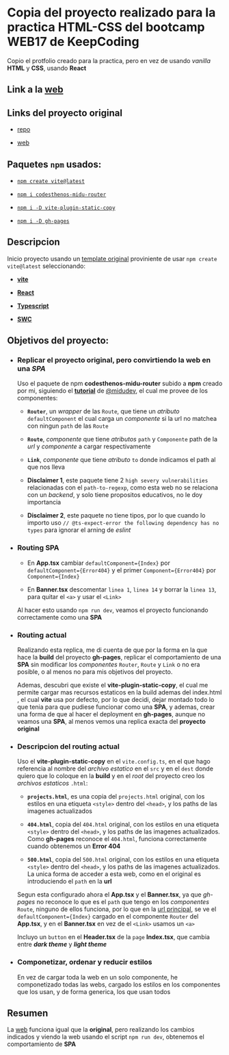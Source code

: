 # Copia del proyecto realizado para la practica HTML-CSS del bootcamp WEB17 de KeepCoding

Copio el protfolio creado para la practica, pero en vez de usando _vanilla_ **HTML** y **CSS**, usando **React**

## Link a la [web](https://codesthenos.github.io/practica-2-usando-react/)

## Links del proyecto original

- [repo](https://github.com/codesthenos/KC-WEB17-HTML-CSS-codesthenos)

- [web](https://codesthenos.github.io/KC-WEB17-HTML-CSS-codesthenos/)

## Paquetes `npm` usados:

- [`npm create vite@latest`](https://www.npmjs.com/package/create-vite)

- [`npm i codesthenos-midu-router`](https://www.npmjs.com/package/codesthenos-07-midu-router)
- [`npm i -D vite-plugin-static-copy`](https://www.npmjs.com/package/vite-plugin-static-copy)
- [`npm i -D gh-pages`](https://www.npmjs.com/package/gh-pages)

## Descripcion

Inicio proyecto usando un [template original](https://github.com/codesthenos/codesthenos-vite-react-typescript-eslint-custom) proviniente de usar `npm create vite@latest` seleccionando:

- [**vite**](https://vite.dev/)

- [**React**](https://es.react.dev/)
- [**Typescript**](https://www.typescriptlang.org/)
- [**SWC**](https://vite.dev/plugins/#vitejs-plugin-react-swc)

## Objetivos del proyecto:

- ### Replicar el proyecto original, pero convirtiendo la web en una _SPA_

  Uso el paquete de npm **codesthenos-midu-router** subido a **npm** creado por mi, siguiendo el [**tutorial**](https://www.youtube.com/watch?v=K2NcGYajvY4&t=1s) de [@midudev](https://github.com/midudev), el cual me provee de los componentes:

  - **`Router`**, un _wrapper_ de las `Route`, que tiene un _atributo_ `defaultComponent` el cual carga un _componente_ si la url no matchea con ningun `path` de las `Route`

  - **`Route`**, _componente_ que tiene _atributos_ `path` y `Componente` path de la _url_ y _componente_ a cargar respectivamente
  - **`Link`**, _componente_ que tiene _atributo_ `to` donde indicamos el path al que nos lleva
  - **Disclaimer 1**, este paquete tiene 2 `high severy vulnerabilities` relacionadas con el `path-to-regexp`, como esta web no se relaciona con un _backend_, y solo tiene propositos educativos, no le doy importancia
  - **Disclaimer 2**, este paquete no tiene tipos, por lo que cuando lo importo uso `// @ts-expect-error the following dependency has no types` para ignorar el arning de _eslint_

- ### Routing SPA

  - En **App.tsx** cambiar `defaultComponent={Index}` por `defaultComponent={Error404}` y el primer `Component={Error404}` por `Component={Index}`

  - En **Banner.tsx** descomentar `linea 1`, `linea 14` y borrar la `linea 13`, para quitar el `<a>` y usar el `<Link>`

  Al hacer esto usando `npm run dev`, veamos el proyecto funcionando correctamente como una **SPA**

- ### Routing actual

  Realizando esta replica, me di cuenta de que por la forma en la que hace la **build** del proyecto **gh-pages**, replicar el comportamiento de una **SPA** sin modificar los _componentes_ `Router`, `Route` y `Link` o no era posible, o al menos no para mis objetivos del proyecto.

  Ademas, descubri que existe el **vite-plugin-static-copy**, el cual me permite cargar mas recursos estaticos en la build ademas del index.html , el cual **vite** usa por defecto, por lo que decidi, dejar montado todo lo que tenia para que pudiese funcionar como una **SPA**, y ademas, crear una forma de que al hacer el deployment en **gh-pages**, aunque no veamos una **SPA**, al menos vemos una replica exacta del **proyecto original**

- ### Descripcion del routing actual

  Uso el **vite-plugin-static-copy** en el `vite.config.ts`, en el que hago referencia al nombre del _archivo estatico_ en el `src` y en el `dest` donde quiero que lo coloque en la **build** y en el _root_ del proyecto creo los _archivos estaticos_ `.html`:

  - **`projects.html`**, es una copia del `projects.html` original, con los estilos en una etiqueta `<style>` dentro del `<head>`, y los paths de las imagenes actualizados

  - **`404.html`**, copia del `404.html` original, con los estilos en una etiqueta `<style>` dentro del `<head>`, y los paths de las imagenes actualizados. Como **gh-pages** reconoce el `404.html`, funciona correctamente cuando obtenemos un **Error 404**
  - **`500.html`**, copia del `500.html` original, con los estilos en una etiqueta `<style>` dentro del `<head>`, y los paths de las imagenes actualizados. La unica forma de acceder a esta web, como en el original es introduciendo el `path` en la **url**

  Segun esta configurado ahora el **App.tsx** y el **Banner.tsx**, ya que _gh-pages_ no reconoce lo que es el `path` que tengo en los _componentes_ `Route`, ninguno de ellos funciona, por lo que en la [url principal](https://codesthenos.github.io/practica-2-usando-react/), se ve el `defaultComponent={Index}` cargado en el componente `Router` del **App.tsx**, y en el **Banner.tsx** en vez de el `<Link>` usamos un `<a>`

  Incluyo un `button` en el **Header.tsx** de la `page` **Index.tsx**, que cambia entre **_dark theme_** y **_light theme_**

- ### Componetizar, ordenar y reducir estilos

  En vez de cargar toda la web en un solo componente, he componetizado todas las webs, cargado los estilos en los componentes que los usan, y de forma generica, los que usan todos

## Resumen

La [web](https://codesthenos.github.io/practica-2-usando-react/) funciona igual que la **original**, pero realizando los cambios indicados y viendo la web usando el script `npm run dev`, obtenemos el comportamiento de **SPA**
